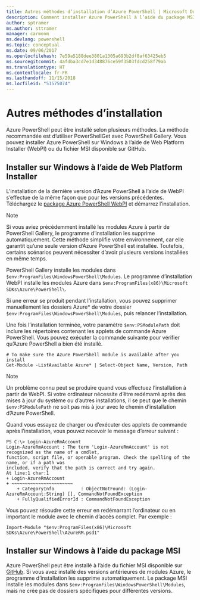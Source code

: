 ```yaml
---
title: Autres méthodes d’installation d’Azure PowerShell | Microsoft Docs
description: Comment installer Azure PowerShell à l’aide du package MSI ou de Web Platform Installer.
author: sptramer
ms.author: sttramer
manager: carmonm
ms.devlang: powershell
ms.topic: conceptual
ms.date: 09/06/2017
ms.openlocfilehash: 7e59a5188dee3801a1305a693b2df8af63425eb5
ms.sourcegitcommit: 4afdba3cd7e1d348876ce59f3503fdcd258f79ab
ms.translationtype: HT
ms.contentlocale: fr-FR
ms.lasthandoff: 11/15/2018
ms.locfileid: "51575074"
---
```

# <a name="other-installation-methods"></a>Autres méthodes d’installation

Azure PowerShell peut être installé selon plusieurs méthodes. La méthode recommandée est d’utiliser PowerShellGet avec PowerShell Gallery. Vous pouvez installer Azure PowerShell sur Windows à l’aide de Web Platform Installer (WebPI) ou du fichier MSI disponible sur GitHub.
 
## <a name="install-on-windows-using-the-web-platform-installer"></a>Installer sur Windows à l’aide de Web Platform Installer

L’installation de la dernière version d’Azure PowerShell à l’aide de WebPI s’effectue de la même façon que pour les versions précédentes.
Téléchargez le [package Azure PowerShell WebPI](http://aka.ms/webpi-azps) et démarrez l’installation.

> [!NOTE]
> Si vous aviez précédemment installé les modules Azure à partir de PowerShell Gallery, le programme d’installation les supprime automatiquement. Cette méthode simplifie votre environnement, car elle garantit qu’une seule version d’Azure PowerShell est installée. Toutefois, certains scénarios peuvent nécessiter d’avoir plusieurs versions installées en même temps.
>
> PowerShell Gallery installe les modules dans `$env:ProgramFiles\WindowsPowerShell\Modules`. Le programme d’installation WebPI installe les modules Azure dans `$env:ProgramFiles(x86)\Microsoft SDKs\Azure\PowerShell\`.
>
> Si une erreur se produit pendant l’installation, vous pouvez supprimer manuellement les dossiers Azure\* de votre dossier `$env:ProgramFiles\WindowsPowerShell\Modules`, puis relancer l’installation.

Une fois l’installation terminée, votre paramètre `$env:PSModulePath` doit inclure les répertoires contenant les applets de commande Azure PowerShell. Vous pouvez exécuter la commande suivante pour vérifier qu’Azure PowerShell a bien été installé.

```powershell-interactive
# To make sure the Azure PowerShell module is available after you install
Get-Module -ListAvailable Azure* | Select-Object Name, Version, Path
```

> [!NOTE]
> Un problème connu peut se produire quand vous effectuez l’installation à partir de WebPI. Si votre ordinateur nécessite d’être redémarré après des mises à jour du système ou d’autres installations, il se peut que le chemin `$env:PSModulePath` ne soit pas mis à jour avec le chemin d’installation d’Azure PowerShell.

Quand vous essayez de charger ou d’exécuter des applets de commande après l’installation, vous pouvez recevoir le message d’erreur suivant :

```output
PS C:\> Login-AzureRmAccount
Login-AzureRmAccount : The term 'Login-AzureRmAccount' is not recognized as the name of a cmdlet,
function, script file, or operable program. Check the spelling of the name, or if a path was
included, verify that the path is correct and try again.
At line:1 char:1
+ Login-AzureRmAccount
+ ~~~~~~~~~~~~~~~~~~~~~~~
    + CategoryInfo          : ObjectNotFound: (Login-AzureRmAccount:String) [], CommandNotFoundException
    + FullyQualifiedErrorId : CommandNotFoundException
```

Vous pouvez résoudre cette erreur en redémarrant l’ordinateur ou en important le module avec le chemin d’accès complet. Par exemple : 

```powershell-interactive
Import-Module "$env:ProgramFiles(x86)\Microsoft SDKs\Azure\PowerShell\AzureRM.psd1"
```

## <a name="install-on-windows-using-the-msi-package"></a>Installer sur Windows à l’aide du package MSI

Azure PowerShell peut être installé à l’aide du fichier MSI disponible sur [GitHub](https://github.com/Azure/azure-powershell/releases/latest). Si vous avez installé des versions antérieures de modules Azure, le programme d’installation les supprime automatiquement. Le package MSI installe les modules dans `$env:ProgramFiles\WindowsPowerShell\Modules`, mais ne crée pas de dossiers spécifiques pour différentes versions.

